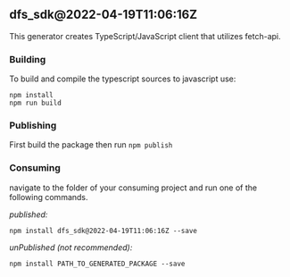 ## dfs_sdk@2022-04-19T11:06:16Z

This generator creates TypeScript/JavaScript client that utilizes fetch-api.

### Building

To build and compile the typescript sources to javascript use:
```
npm install
npm run build
```

### Publishing

First build the package then run ```npm publish```

### Consuming

navigate to the folder of your consuming project and run one of the following commands.

_published:_

```
npm install dfs_sdk@2022-04-19T11:06:16Z --save
```

_unPublished (not recommended):_

```
npm install PATH_TO_GENERATED_PACKAGE --save
